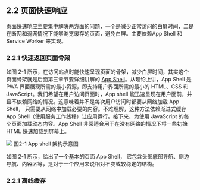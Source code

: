 ## 2.2 页面快速响应

页面快速响应主要集中解决两方面的问题，一个是减少正常访问的白屏时间，二是在断网和弱网情况下能够浏览缓存的页面，避免白屏。主要依赖App Shell 和 Service Worker 来实现。
 
### 2.2.1 快速返回页面骨架

如图 2-1 所示，在访问站点时能快速呈现页面的骨架，减少白屏时间，其实这个页面骨架就是后面第三章节要详细讲解的 [App Shell]()。从理论上讲，App Shell 是 PWA 界面展现所需的最小资源，即支持用户界面所需的最小的 HTML、CSS 和 JavaScript。我们希望在用户访问页面时，App shell 能迅速呈现在用户面前，并且不依赖网络的情况。这意味着并不是每次用户访问时都要从网络加载 App Shell， 只需要从网络中加载必要的内容。不难理解，这种方法依赖渐进式缓存 App Shell（使用服务工作线程）让应用运行。接下来，为使用 JavaScript 的每个页面加载动态内容。App Shell 非常适合用于在没有网络的情况下将一些初始 HTML 快速加载到屏幕上。

![](https://gss0.bdstatic.com/9rkZbzqaKgQUohGko9WTAnF6hhy/assets/pwa/projects/1515680651561/appshell.png)
图2-1 App shell 架构示意图

如图 2-1 所示，给出了一个基本的页面 App Shell， 它包含头部底部导航、侧边导航、内容区等，是对于一个应用来说相对不变或较稳定的结构。

### 2.2.1 离线缓存

